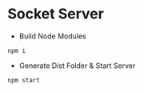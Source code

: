 # Socket Server

- Build Node Modules

```
npm i
```

- Generate Dist Folder & Start Server

```
npm start
```
